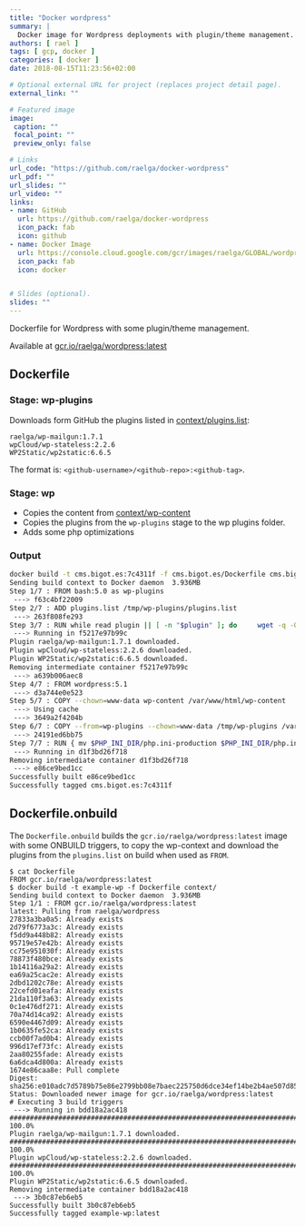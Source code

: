 ```yaml
---
title: "Docker wordpress"
summary: |
  Docker image for Wordpress deployments with plugin/theme management.
authors: [ rael ]
tags: [ gcp, docker ]
categories: [ docker ]
date: 2018-08-15T11:23:56+02:00

# Optional external URL for project (replaces project detail page).
external_link: ""

# Featured image
image:
 caption: ""
 focal_point: ""
 preview_only: false

# Links
url_code: "https://github.com/raelga/docker-wordpress"
url_pdf: ""
url_slides: ""
url_video: ""
links:
- name: GitHub
  url: https://github.com/raelga/docker-wordpress
  icon_pack: fab
  icon: github
- name: Docker Image
  url: https://console.cloud.google.com/gcr/images/raelga/GLOBAL/wordpress
  icon_pack: fab
  icon: docker


# Slides (optional).
slides: ""
---
```


Dockerfile for Wordpress with some plugin/theme management.

Available at [gcr.io/raelga/wordpress:latest](https://gcr.io/raelga/wordpress)

## Dockerfile

### Stage: wp-plugins

Downloads form GitHub the plugins listed in [context/plugins.list](context/plugins.list):

```
raelga/wp-mailgun:1.7.1
wpCloud/wp-stateless:2.2.6
WP2Static/wp2static:6.6.5
```

The format is: `<github-username>/<github-repo>:<github-tag>`.

### Stage: wp

- Copies the content from [context/wp-content](context/wp-content)
- Copies the plugins from the `wp-plugins` stage to the wp plugins folder.
- Adds some php optimizations

### Output

```bash
docker build -t cms.bigot.es:7c4311f -f cms.bigot.es/Dockerfile cms.bigot.es/context
Sending build context to Docker daemon  3.936MB
Step 1/7 : FROM bash:5.0 as wp-plugins
 ---> f63c4bf22009
Step 2/7 : ADD plugins.list /tmp/wp-plugins/plugins.list
 ---> 263f808fe293
Step 3/7 : RUN while read plugin || [ -n "$plugin" ]; do     wget -q -O - https://github.com/${plugin/\:*/}/archive/${plugin/*:/}.tar.gz     | tar zx -C /tmp/wp-plugins     && echo "Plugin ${plugin} downloaded.";     done < /tmp/wp-plugins/plugins.list
 ---> Running in f5217e97b99c
Plugin raelga/wp-mailgun:1.7.1 downloaded.
Plugin wpCloud/wp-stateless:2.2.6 downloaded.
Plugin WP2Static/wp2static:6.6.5 downloaded.
Removing intermediate container f5217e97b99c
 ---> a639b006aec8
Step 4/7 : FROM wordpress:5.1
 ---> d3a744e0e523
Step 5/7 : COPY --chown=www-data wp-content /var/www/html/wp-content
 ---> Using cache
 ---> 3649a2f4204b
Step 6/7 : COPY --from=wp-plugins --chown=www-data /tmp/wp-plugins /var/www/html/wp-content/plugins/
 ---> 24191ed6bb75
Step 7/7 : RUN { mv $PHP_INI_DIR/php.ini-production $PHP_INI_DIR/php.ini;               echo 'opcache.memory_consumption=64';           echo 'opcache.max_accelerated_files=4000';              echo 'opcache.revalidate_freq=10';      } > /usr/local/etc/php/conf.d/opcache-recommended.ini
 ---> Running in d1f3bd26f718
Removing intermediate container d1f3bd26f718
 ---> e86ce9bed1cc
Successfully built e86ce9bed1cc
Successfully tagged cms.bigot.es:7c4311f
```

## Dockerfile.onbuild

The `Dockerfile.onbuild` builds the `gcr.io/raelga/wordpress:latest` image with some ONBUILD triggers, to copy the wp-context and download the plugins from the `plugins.list` on build when used as `FROM`.

```
$ cat Dockerfile 
FROM gcr.io/raelga/wordpress:latest
$ docker build -t example-wp -f Dockerfile context/
Sending build context to Docker daemon  3.936MB
Step 1/1 : FROM gcr.io/raelga/wordpress:latest
latest: Pulling from raelga/wordpress
27833a3ba0a5: Already exists 
2d79f6773a3c: Already exists 
f5dd9a448b82: Already exists 
95719e57e42b: Already exists 
cc75e951030f: Already exists 
78873f480bce: Already exists 
1b14116a29a2: Already exists 
ea69a25cac2e: Already exists 
2dbd1202c78e: Already exists 
22cefd01eafa: Already exists 
21da110f3a63: Already exists 
0c1e476df271: Already exists 
70a74d14ca92: Already exists 
6590e4467d09: Already exists 
1b0635fe52ca: Already exists 
ccb00f7ad0b4: Already exists 
996d17ef73fc: Already exists 
2aa80255fade: Already exists 
6a6dca4d800a: Already exists 
1674e86caa8e: Pull complete 
Digest: sha256:e010adc7d5789b75e86e2799bb08e7baec225750d6dce34ef14be2b4ae507d85
Status: Downloaded newer image for gcr.io/raelga/wordpress:latest
# Executing 3 build triggers
 ---> Running in bdd18a2ac418
######################################################################## 100.0%
Plugin raelga/wp-mailgun:1.7.1 downloaded.
######################################################################## 100.0%
Plugin wpCloud/wp-stateless:2.2.6 downloaded.
######################################################################## 100.0%
Plugin WP2Static/wp2static:6.6.5 downloaded.
Removing intermediate container bdd18a2ac418
 ---> 3b0c87eb6eb5
Successfully built 3b0c87eb6eb5
Successfully tagged example-wp:latest
```